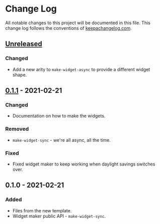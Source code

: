 # Change Log
All notable changes to this project will be documented in this file. This change log follows the conventions of [keepachangelog.com](http://keepachangelog.com/).

## [Unreleased]
### Changed
- Add a new arity to `make-widget-async` to provide a different widget shape.

## [0.1.1] - 2021-02-21
### Changed
- Documentation on how to make the widgets.

### Removed
- `make-widget-sync` - we're all async, all the time.

### Fixed
- Fixed widget maker to keep working when daylight savings switches over.

## 0.1.0 - 2021-02-21
### Added
- Files from the new template.
- Widget maker public API - `make-widget-sync`.

[Unreleased]: https://github.com/your-name/figweel-hello/compare/0.1.1...HEAD
[0.1.1]: https://github.com/your-name/figweel-hello/compare/0.1.0...0.1.1
